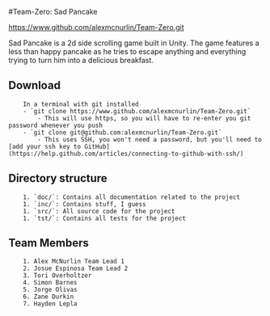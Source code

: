 #Team-Zero: Sad Pancake

https://www.github.com/alexmcnurlin/Team-Zero.git

Sad Pancake is a 2d side scrolling game built in Unity. The game features a less than happy pancake as he tries to escape anything and everything trying to turn him into a delicious breakfast.

## Download
		In a terminal with git installed
		- `git clone https://www.github.com/alexmcnurlin/Team-Zero.git`
			- This will use https, so you will have to re-enter you git password whenever you push
		- `git clone git@github.com:alexmcnurlin/Team-Zero.git`
			- This uses SSH, you won't need a password, but you'll need to [add your ssh key to GitHub](https://help.github.com/articles/connecting-to-github-with-ssh/)

## Directory structure
		1. `doc/`: Contains all documentation related to the project
		1. `inc/`: Contains stuff, I guess
		1. `src/`: All source code for the project
		1. `tst/`: Contains all tests for the project


## Team Members
		1. Alex McNurlin Team Lead 1
		2. Josue Espinosa Team Lead 2
		3. Tori Overholtzer
		4. Simon Barnes
		5. Jorge Olivas
		6. Zane Durkin
		7. Hayden Lepla

